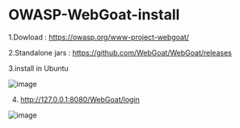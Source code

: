 # OWASP-WebGoat-install
1.Dowload : https://owasp.org/www-project-webgoat/

2.Standalone jars : https://github.com/WebGoat/WebGoat/releases

3.install in Ubuntu

![image](https://github.com/thanawut2903/OWASP-WebGoat-install/assets/159118913/03c2343c-f7a0-4804-aeda-6dbeebcc0834)

4. http://127.0.0.1:8080/WebGoat/login

![image](https://github.com/thanawut2903/OWASP-WebGoat-install/assets/159118913/83ef5fbd-30a9-4405-9ee4-a535e3ade9fc)
